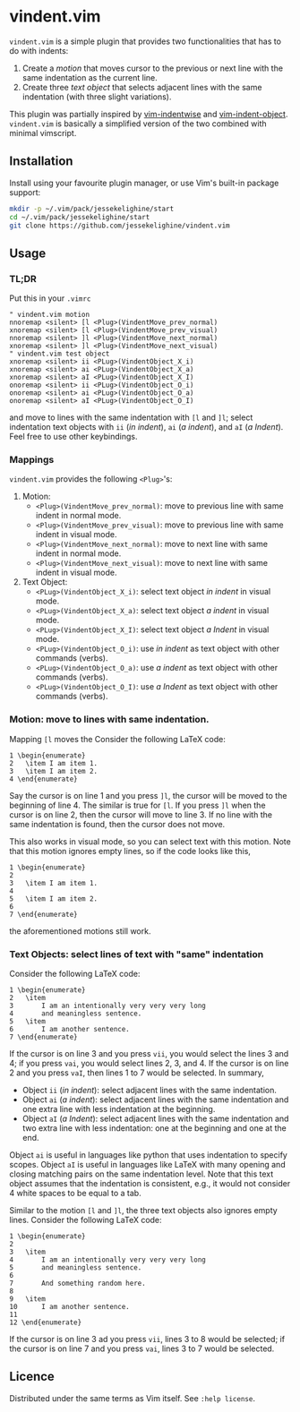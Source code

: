 # vindent.vim

`vindent.vim` is a simple plugin that provides two functionalities that has to
do with indents:

1. Create a *motion* that moves cursor to the previous or next line with the same indentation as the current line.
2. Create three *text object* that selects adjacent lines with the same indentation (with three slight variations).

This plugin was partially inspired by
[vim-indentwise](https://github.com/jeetsukumaran/vim-indentwise)
and
[vim-indent-object](https://github.com/michaeljsmith/vim-indent-object).
`vindent.vim` is basically a simplified version of the two combined with minimal vimscript.

## Installation

Install using your favourite plugin manager, or use Vim's built-in package support:
```sh
mkdir -p ~/.vim/pack/jessekelighine/start
cd ~/.vim/pack/jessekelighine/start
git clone https://github.com/jessekelighine/vindent.vim
```

## Usage

### TL;DR

Put this in your `.vimrc`
```vim
" vindent.vim motion
nnoremap <silent> [l <Plug>(VindentMove_prev_normal)
xnoremap <silent> [l <Plug>(VindentMove_prev_visual)
nnoremap <silent> ]l <Plug>(VindentMove_next_normal)
xnoremap <silent> ]l <Plug>(VindentMove_next_visual)
" vindent.vim test object
xnoremap <silent> ii <PLug>(VindentObject_X_i)
xnoremap <silent> ai <PLug>(VindentObject_X_a)
xnoremap <silent> aI <PLug>(VindentObject_X_I)
onoremap <silent> ii <PLug>(VindentObject_O_i)
onoremap <silent> ai <PLug>(VindentObject_O_a)
onoremap <silent> aI <PLug>(VindentObject_O_I)
```
and move to lines with the same indentation with `[l` and `]l`;
select indentation text objects with `ii` (*in indent*), `ai` (*a indent*), and `aI` (*a Indent*).
Feel free to use other keybindings.

### Mappings

`vindent.vim` provides the following `<Plug>`'s:

1. Motion:
	- `<Plug>(VindentMove_prev_normal)`: move to previous line with same indent in normal mode.
	- `<Plug>(VindentMove_prev_visual)`: move to previous line with same indent in visual mode.
	- `<Plug>(VindentMove_next_normal)`: move to next line with same indent in normal mode.
	- `<Plug>(VindentMove_next_visual)`: move to next line with same indent in visual mode.
2. Text Object:
	- `<PLug>(VindentObject_X_i)`: select text object *in indent* in visual mode.
	- `<PLug>(VindentObject_X_a)`: select text object *a indent* in visual mode.
	- `<PLug>(VindentObject_X_I)`: select text object *a Indent* in visual mode.
	- `<PLug>(VindentObject_O_i)`: use *in indent* as text object with other commands (verbs).
	- `<PLug>(VindentObject_O_a)`: use *a indent* as text object with other commands (verbs).
	- `<PLug>(VindentObject_O_I)`: use *a Indent* as text object with other commands (verbs).

### Motion: move to lines with same indentation.

Mapping `[l` moves the
Consider the following LaTeX code:
```
1 \begin{enumerate}
2 	\item I am item 1.
3 	\item I am item 2.
4 \end{enumerate}
```
Say the cursor is on line 1 and you press `]l`,
the cursor will be moved to the beginning of line 4.
The similar is true for `[l`.
If you press `]l` when the cursor is on line 2,
then the cursor will move to line 3.
If no line with the same indentation is found, then the cursor does not move.

This also works in visual mode, so you can select text with this motion.
Note that this motion ignores empty lines, so if the code looks like this,
```
1 \begin{enumerate}
2
3 	\item I am item 1.
4
5 	\item I am item 2.
6
7 \end{enumerate}
```
the aforementioned motions still work.

### Text Objects: select lines of text with "same" indentation

Consider the following LaTeX code:
```
1 \begin{enumerate}
2 	\item
3 		I am an intentionally very very very long
4 		and meaningless sentence.
5 	\item
6 		I am another sentence.
7 \end{enumerate}
```
If the cursor is on line 3 and you press `vii`, you would select the lines 3 and 4;
if you press `vai`, you would select lines 2, 3, and 4.
If the cursor is on line 2 and you press `vaI`, then lines 1 to 7 would be selected.
In summary,

- Object `ii` (*in indent*): select adjacent lines with the same indentation.
- Object `ai` (*a indent*): select adjacent lines with the same indentation and one extra line with less indentation at the beginning.
- Object `aI` (*a Indent*): select adjacent lines with the same indentation and two extra line with less indentation: one at the beginning and one at the end.

Object `ai` is useful in languages like python that uses indentation to specify scopes.
Object `aI` is useful in languages like LaTeX with many opening and closing matching pairs on the same indentation level.
Note that this text object assumes that the indentation is consistent, e.g.,
it would not consider 4 white spaces to be equal to a tab.

Similar to the motion `[l` and `]l`, the three text objects also ignores empty lines.
Consider the following LaTeX code:
```
1 \begin{enumerate}
2
3 	\item
4 		I am an intentionally very very very long
5 		and meaningless sentence.
6
7 		And something random here.
8
9 	\item
10 		I am another sentence.
11
12 \end{enumerate}
```
If the cursor is on line 3 ad you press `vii`, lines 3 to 8 would be selected;
if the cursor is on line 7 and you press `vai`, lines 3 to 7 would be selected.

## Licence

Distributed under the same terms as Vim itself. See `:help license`.
